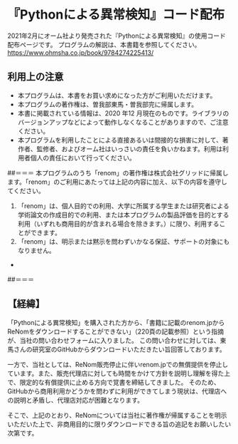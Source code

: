 # 『Pythonによる異常検知』コード配布
2021年2月にオーム社より発売された『Pythonによる異常検知』の使用コード配布ページです。
プログラムの解説は、本書籍を参照してください。
https://www.ohmsha.co.jp/book/9784274225413/
## 利用上の注意
- 本プログラムは、本書をお買い求めになった方がご利用いただけます。
- 本プログラムの著作権は、曽我部東馬・曽我部完に帰属します。
- 本書に掲載されている情報は、2020 年12 月現在のものです。ライブラリのバージョンアップなどによって動作しなくなることがありますので、ご注意ください。
- 本プログラムを利用したことによる直接あるいは間接的な損害に対して、著作者、監修者、およびオーム社はいっさいの責任を負いかねます。利用は利用者個人の責任において行ってください。

##＝＝＝
本プログラムのうち「renom」の著作権は株式会社グリッドに帰属します。「renom」のご利用にあたっては上記の内容に加え、以下の内容を遵守してください。
1) 「renom」は、個人目的での利用、大学に所属する学生または研究者による学術論文の作成目的での利用、または本プログラムの製品評価を目的とする利用（いずれも商用目的が含まれる場合を除きます。）に限り、利用することができます。
2) 「renom」は、明示または黙示を問わずいかなる保証、サポートの対象にもなりません。
-
##＝＝＝


【経緯】
-
「Pythonによる異常検知」を購入された方から、「書籍に記載のrenom.jpからReNomをダウンロードすることができない」（220頁の記載参照）という指摘が、当社の問い合わせフォームに入りました。
この問い合わせに対しては、東馬さんの研究室のGitHubからダウンロードいただきたい旨回答しております。

一方で、当社としては、ReNom販売停止に伴いrenom.jpでの無償提供を停止しています。また、販売代理店に対しても時間をかけて方針を説明し理解を得た上で、限定的な有償提供に止める方向で覚書を締結してきました。
そのため、GitHubから商用利用かどうかを問わずに利用ができてしまう現状は、代理店への説明と矛盾し、代理店対応が困難となります。

そこで、上記のとおり、ReNomについては当社に著作権が帰属することを明示いただいた上で、非商用目的に限りダウンロードできる旨の追記をお願いしたい次第です。
